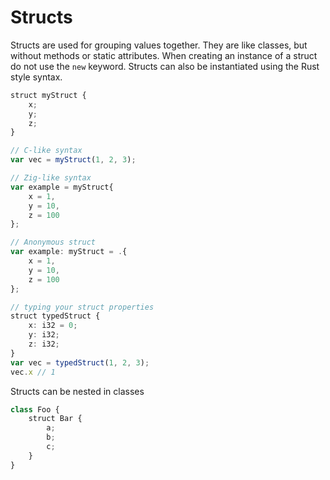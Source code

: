 # Structs
Structs are used for grouping values together. They are like classes, but without methods or static attributes. When creating an instance of a struct do not use the `new` keyword. Structs can also be instantiated using the Rust style syntax.
```ts
struct myStruct {
    x;
    y;
    z;
}

// C-like syntax
var vec = myStruct(1, 2, 3);

// Zig-like syntax
var example = myStruct{
    x = 1,
    y = 10,
    z = 100
};

// Anonymous struct
var example: myStruct = .{
    x = 1,
    y = 10,
    z = 100
};

// typing your struct properties
struct typedStruct {
    x: i32 = 0;
    y: i32;
    z: i32;
}
var vec = typedStruct(1, 2, 3);
vec.x // 1
```
Structs can be nested in classes
```ts
class Foo {
    struct Bar {
        a;
        b;
        c;
    }
}
```